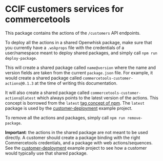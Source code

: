 # CCIF customers services for commercetools

This package contains the actions of the `/customers` API endpoints.

To deploy all the actions in a shared Openwhisk package, make sure that you currently have a `.wskprops` file with the credentials of a user/namespace meant to deploy shared packages, and simply call `npm run deploy-package`.

This will create a shared package called `name@version` where the name and version fields are taken from the current `package.json` file. For example, it would create a shared package called `commercetools-customer-actions@0.1.3` at the time of writing this documentation.

It will also create a shared package called `commercetools-customer-actions@latest` which always points to the latest version of the actions. This concept is borrowed from the `latest` [tag concept of npm](https://docs.npmjs.com/cli/dist-tag). The `latest` package is used by the [customer-deployment](../../customer-deployment) example project.

To remove all the actions and packages, simply call `npm run remove-package`.

**Important**: the actions in the shared package are not meant to be used directly. A customer should create a package binding with the right Commercetools credentials, and a package with web actions/sequences. See the [customer-deployment](../../customer-deployment) example project to see how a customer would typically use that shared package.
